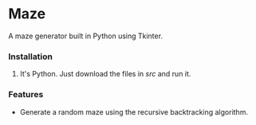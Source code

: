 # Maze
A maze generator built in Python using Tkinter.

### Installation
1. It's Python. Just download the files in *src* and run it.

### Features
- Generate a random maze using the recursive backtracking algorithm.
